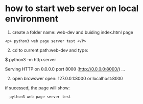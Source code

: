 # how to start web server on local environment



 1. create a  folder name: web-dev and buiding index.html page
 ```
 <p> python3 web page server test </P>
 ```
 
 
 2. cd to current path:web-dev and type:

  $  python3 -m http.server

Serving HTTP on 0.0.0.0 port 8000 (http://0.0.0.0:8000/) ...


 2. open browswer open: 127.0.0.1:8000 or localhost:8000

  if sucessed, the page will show:
  
      python3 web page server test







